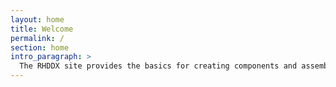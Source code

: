 ```yaml
---
layout: home
title: Welcome
permalink: /
section: home
intro_paragraph: >
  The RHDDX site provides the basics for creating components and assemblies for the Red Hat Developer site.
---
```

